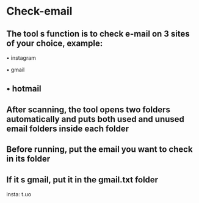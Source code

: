 # Check-email
The tool s function is to check e-mail on 3 sites of your choice, example:
-
• instagram

• gmail

• hotmail
-
After scanning, the tool opens two folders automatically and puts both used and unused email folders inside each folder
-
Before running, put the email you want to check in its folder
-
If it s gmail, put it in the gmail.txt folder
-
insta: t.uo
